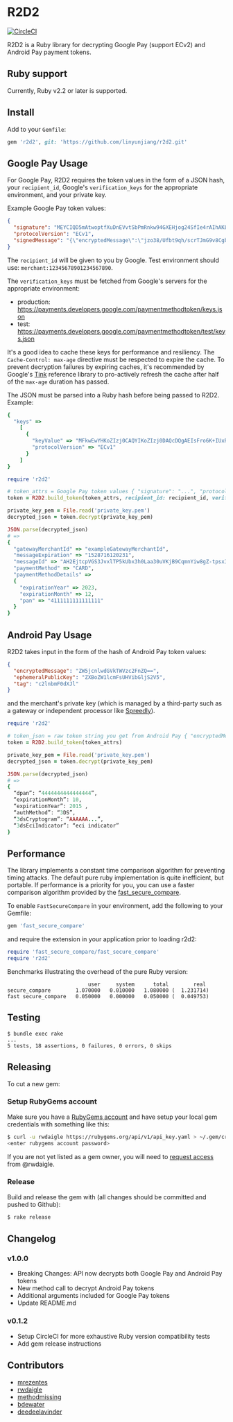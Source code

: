 # R2D2

[![CircleCI](https://circleci.com/gh/spreedly/r2d2.svg?style=svg)](https://circleci.com/gh/spreedly/r2d2)

R2D2 is a Ruby library for decrypting Google Pay (support ECv2) and Android Pay payment tokens.

## Ruby support

Currently, Ruby v2.2 or later is supported.

## Install

Add to your `Gemfile`:

```ruby
gem 'r2d2', git: 'https://github.com/linyunjiang/r2d2.git'
```

## Google Pay Usage

For Google Pay, R2D2 requires the token values in the form of a JSON hash, your `recipient_id`, Google's `verification_keys` 
for the appropriate environment, and your private key.

Example Google Pay token values:

```json
{
  "signature": "MEYCIQD5mAtwoptfXuDnEVvtSbPmRnkw94GXEHjog24SfIe4rAIhAKLeSY4xcHLK1liBoZFaeZG+FrqawI7Id2mJXwddP3KH",
  "protocolVersion": "ECv1",
  "signedMessage": "{\"encryptedMessage\":\"jzo38/Ufbt9qh/scrTJmG9v8Cgb7Y5S+zCTTbSou/NoLoE/XF9ixyIGNIspKkH4ulwwVX0/EoqKDKk86XDLw8qBjx1tfHefbLuhZbqkfu/8bs5D6QMz8LjcJU+EeXYcdZ+KeQ3jzrgS6B9CqEJJIF+PeySMJtTwF9Fh+X2sW4Yg0C34mHz0MHpVUpmzJZblTwzMkCVOdq7eMF9Ywb8kDnRFasMYALbRaEOMg2o9gXSfGEVPhS8ors4SRFcnLoVPfktHRJtY/UZEREJvGFY/s/wpmU9sRADYTMKQ/ChTMumT+1NG0r4XibDcaZjW/Wlz1Dwog+dNMYUblPjY613sBLtjoBbRDYYVuDn/TUYXOJwAgXoHFfMmvWm0ne0n9eXggxoaMFFgF5zXk9ZLl3FyH/hi3WWtsFt5sqQWgFdjsqTriL6i46m46hMaZ9gKZ8JQE912IG5kZts5L8XSMiG94Z3UiTA\\u003d\\u003d\",\"ephemeralPublicKey\":\"BIeq42AvLcEhz0oLmYdj++oBTS5PD131FAEgx4y91cwqbkZMUKADkzj2bD4MxneqgqFYirO29+y/G6YH9zmfjlk\\u003d\",\"tag\":\"sRILsawzbm53+9tVTh9ooBP5ivzxWki73UJbuOZ3IYY\\u003d\"}"
}
```

The `recipient_id` will be given to you by Google. Test environment should use: `merchant:12345678901234567890`. 

The `verification_keys` must be fetched from Google's servers for the appropriate environment:
- production: https://payments.developers.google.com/paymentmethodtoken/keys.json
- test: https://payments.developers.google.com/paymentmethodtoken/test/keys.json

It's a good idea to cache these keys for performance and resiliency. The `Cache-Control: max-age` directive must be 
respected to expire the cache. To prevent decryption failures by expiring caches, it's recommended by Google's 
[Tink](https://github.com/google/tink) reference library to pro-actively refresh the cache after half of the `max-age` 
duration has passed.
 
The JSON must be parsed into a Ruby hash before being passed to R2D2. Example:

```ruby
{
  "keys" =>
    [
      {
        "keyValue" => "MFkwEwYHKoZIzj0CAQYIKoZIzj0DAQcDQgAEIsFro6K+IUxRr4yFTOTO+kFCCEvHo7B9IOMLxah6c977oFzX/beObH4a9OfosMHmft3JJZ6B3xpjIb8kduK4/A==", 
        "protocolVersion" => "ECv1"
      }
    ]
}
```

```ruby
require 'r2d2'

# token_attrs = Google Pay token values { "signature": "...", "protocolVersion": "...", ...}
token = R2D2.build_token(token_attrs, recipient_id: recipient_id, verification_keys: verification_keys)

private_key_pem = File.read('private_key.pem')
decrypted_json = token.decrypt(private_key_pem)

JSON.parse(decrypted_json)
# =>
{
  "gatewayMerchantId" => "exampleGatewayMerchantId",
  "messageExpiration" => "1528716120231", 
  "messageId" => "AH2EjtcpVGS3JvxlTP5kUbx3h0Laa30uVKjB9CqmnYiw8gZ-tpsxIoOdTbAU_DtCbkLVUPzkFeeqSbU1vTbAIAE4LlPHJqBiMMF4hZ5KRafml3764_6lK7aH7cQkIma40CI-rtCWTLCk",
  "paymentMethod" => "CARD",
  "paymentMethodDetails" =>
  {
    "expirationYear" => 2023,
    "expirationMonth" => 12,
    "pan" => "4111111111111111"
  }
}
```


## Android Pay Usage

R2D2 takes input in the form of the hash of Android Pay token values:

```json
{
  "encryptedMessage": "ZW5jcnlwdGVkTWVzc2FnZQ==",
  "ephemeralPublicKey": "ZXBoZW1lcmFsUHVibGljS2V5",
  "tag": "c2lnbmF0dXJl"
}
```

and the merchant's private key (which is managed by a third-party such as a gateway or independent processor like [Spreedly](https://spreedly.com)).

```ruby
require 'r2d2'

# token_json = raw token string you get from Android Pay { "encryptedMessage": "...", "tag": "...", ...}
token = R2D2.build_token(token_attrs)

private_key_pem = File.read('private_key.pem')
decrypted_json = token.decrypt(private_key_pem)

JSON.parse(decrypted_json)
# =>
{
  “dpan”: “4444444444444444”,
  “expirationMonth”: 10,
  “expirationYear”: 2015 ,
  “authMethod”: “3DS”,
  “3dsCryptogram”: “AAAAAA...”,
  “3dsEciIndicator”: “eci indicator”
}
```

## Performance

The library implements a constant time comparison algorithm for preventing timing attacks. The default pure ruby implementation is quite inefficient, but portable. If performance is a priority for you, you can use a faster comparison algorithm provided by the [fast_secure_compare](https://github.com/daxtens/fast_secure_compare).

To enable `FastSecureCompare` in your environment, add the following to your Gemfile:

```ruby
gem 'fast_secure_compare'
```

and require the extension in your application prior to loading r2d2:

```ruby
require 'fast_secure_compare/fast_secure_compare'
require 'r2d2'
```

Benchmarks illustrating the overhead of the pure Ruby version:

```
                          user     system      total        real
secure_compare        1.070000   0.010000   1.080000 (  1.231714)
fast secure_compare   0.050000   0.000000   0.050000 (  0.049753)
```

## Testing

```session
$ bundle exec rake
...
5 tests, 18 assertions, 0 failures, 0 errors, 0 skips
```

## Releasing

To cut a new gem:

### Setup RubyGems account

Make sure you have a [RubyGems account](https://rubygems.org) and have setup your local gem credentials with something like this:

```bash
$ curl -u rwdaigle https://rubygems.org/api/v1/api_key.yaml > ~/.gem/credentials; chmod 0600 ~/.gem/credentials
<enter rubygems account password>
```

If you are not yet listed as a gem owner, you will need to [request access](https://github.com/rwdaigle) from @rwdaigle.

### Release

Build and release the gem with (all changes should be committed and pushed to Github):

```bash
$ rake release
```

## Changelog

### v1.0.0

* Breaking Changes: API now decrypts both Google Pay and Android Pay tokens
* New method call to decrypt Android Pay tokens
* Additional arguments included for Google Pay tokens
* Update README.md

### v0.1.2

* Setup CircleCI for more exhaustive Ruby version compatibility tests
* Add gem release instructions

## Contributors

* [mrezentes](https://github.com/mrezentes)
* [rwdaigle](https://github.com/rwdaigle)
* [methodmissing](https://github.com/methodmissing)
* [bdewater](https://github.com/bdewater)
* [deedeelavinder](https://github.com/deedeelavinder)
